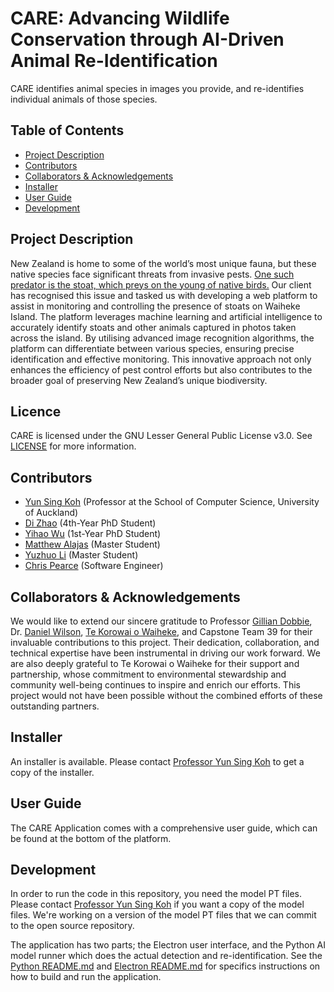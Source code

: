 # CARE: Advancing Wildlife Conservation through AI-Driven Animal Re-Identification

CARE identifies animal species in images you provide, and re-identifies individual animals of those species.

## Table of Contents

- [Project Description](#project-description)
- [Contributors](#contributors)
- [Collaborators & Acknowledgements](#collaborators--acknowledgements)
- [Installer](#installer)
- [User Guide](#user-guide)
- [Development](#development)

## Project Description

New Zealand is home to some of the world’s most unique fauna, but these native species face significant threats from invasive pests. [One such predator is the stoat, which preys on the young of native birds.](https://www.doc.govt.nz/nature/pests-and-threats/animal-pests-and-threats/stoats) Our client has recognised this issue and tasked us with developing a web platform to assist in monitoring and controlling the presence of stoats on Waiheke Island. The platform leverages machine learning and artificial intelligence to accurately identify stoats and other animals captured in photos taken across the island. By utilising advanced image recognition algorithms, the platform can differentiate between various species, ensuring precise identification and effective monitoring. This innovative approach not only enhances the efficiency of pest control efforts but also contributes to the broader goal of preserving New Zealand’s unique biodiversity.

## Licence

CARE is licensed under the GNU Lesser General Public License v3.0.
See [LICENSE](LICENSE) for more information.

## Contributors

- [Yun Sing Koh](https://profiles.auckland.ac.nz/y-koh) (Professor at the School of Computer Science, University of Auckland)
- [Di Zhao](https://www.linkedin.com/in/di-zhao-56869498/) (4th-Year PhD Student)
- [Yihao Wu](https://www.linkedin.com/in/yihao-wu-justin327) (1st-Year PhD Student)
- [Matthew Alajas](https://www.linkedin.com/in/matthew-alajas-79762a136/) (Master Student)
- [Yuzhuo Li](https://www.linkedin.com/in/yuzhuo-li-a4a8b4245/) (Master Student)
- [Chris Pearce](https://github.com/cpearce) (Software Engineer)

## Collaborators & Acknowledgements

We would like to extend our sincere gratitude to Professor [Gillian Dobbie](https://profiles.auckland.ac.nz/g-dobbie), Dr. [Daniel Wilson](https://profiles.auckland.ac.nz/daniel-wilson), [Te Korowai o Waiheke](https://tekorowaiowaiheke.org/), and Capstone Team 39 for their invaluable contributions to this project. Their dedication, collaboration, and technical expertise have been instrumental in driving our work forward. We are also deeply grateful to Te Korowai o Waiheke for their support and partnership, whose commitment to environmental stewardship and community well-being continues to inspire and enrich our efforts. This project would not have been possible without the combined efforts of these outstanding partners.

## Installer

An installer is available. Please contact <a href="mailto:y.koh@auckland.ac.nz">Professor Yun Sing Koh</a> to get a copy of the installer.

## User Guide

The CARE Application comes with a comprehensive user guide, which can be found at the bottom of the platform.

## Development

In order to run the code in this repository, you need the model PT files. Please contact <a href="mailto:y.koh@auckland.ac.nz">Professor Yun Sing Koh</a> if you want a copy of the model files. We're working on a version of the model PT files that we can commit to the open source repository.

The application has two parts; the Electron user interface, and the Python AI model runner which does the actual detection and re-identification. See the [Python README.md](python/README.md) and [Electron README.md](care-electron/README.md) for specifics instructions on how to build and run the application.
